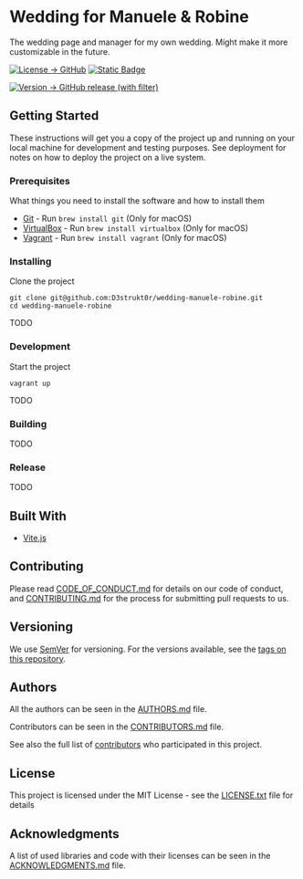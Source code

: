# Wedding for Manuele & Robine

The wedding page and manager for my own wedding. Might make it more customizable in the future.

[![License -> GitHub](https://img.shields.io/github/license/D3strukt0r/wedding-manuele-robine?label=License)](LICENSE.txt)
[![Static Badge](https://img.shields.io/badge/Contributor%20Covenant-2.0-4baaaa)](CODE_OF_CONDUCT.md)

[![Version -> GitHub release (with filter)](https://img.shields.io/github/v/release/D3strukt0r/wedding-manuele-robine?label=GitHub%20Release)][gh-releases]

## Getting Started

These instructions will get you a copy of the project up and running on your local machine for development and testing purposes. See deployment for notes on how to deploy the project on a live system.

### Prerequisites

What things you need to install the software and how to install them

* [Git](https://git-scm.com/) - Run `brew install git` (Only for macOS)
* [VirtualBox](https://www.virtualbox.org/) - Run `brew install virtualbox` (Only for macOS)
* [Vagrant](https://www.vagrantup.com/) - Run `brew install vagrant` (Only for macOS)

### Installing

Clone the project

```shell
git clone git@github.com:D3strukt0r/wedding-manuele-robine.git
cd wedding-manuele-robine
```

TODO

### Development

Start the project

```shell
vagrant up
```

TODO

### Building

TODO

### Release

TODO

## Built With

* [Vite.js](https://vitejs.dev/)

## Contributing

Please read [CODE_OF_CONDUCT.md](CODE_OF_CONDUCT.md) for details on our code of conduct, and [CONTRIBUTING.md](CONTRIBUTING.md) for the process for submitting pull requests to us.

## Versioning

We use [SemVer](https://semver.org/) for versioning. For the versions available, see the [tags on this repository][gh-tags].

## Authors

All the authors can be seen in the [AUTHORS.md](AUTHORS.md) file.

Contributors can be seen in the [CONTRIBUTORS.md](CONTRIBUTORS.md) file.

See also the full list of [contributors][gh-contributors] who participated in this project.

## License

This project is licensed under the MIT License - see the [LICENSE.txt](LICENSE.txt) file for details

## Acknowledgments

A list of used libraries and code with their licenses can be seen in the [ACKNOWLEDGMENTS.md](ACKNOWLEDGMENTS.md) file.

[gh-releases]: https://github.com/D3strukt0r/wedding-manuele-robine/releases
[gh-tags]: https://github.com/D3strukt0r/wedding-manuele-robine/tags
[gh-contributors]: https://github.com/D3strukt0r/wedding-manuele-robine/graphs/contributors
